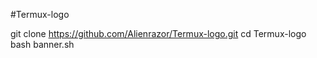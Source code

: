 #Termux-logo


git clone https://github.com/Alienrazor/Termux-logo.git
cd Termux-logo
bash banner.sh
